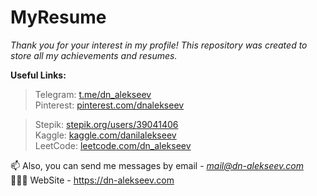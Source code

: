 # MyResume
_Thank you for your interest in my profile! This repository was created to store all my achievements and resumes._

**Useful Links:**
> Telegram: [t.me/dn_alekseev](https://t.me/dn_alekseev/)\
> Pinterest: [pinterest.com/dnalekseev](https://www.pinterest.ru/dnalekseev/)

> Stepik: [stepik.org/users/39041406](https://stepik.org/users/39041406) \
> Kaggle: [kaggle.com/danilalekseev](https://kaggle.com/danilalekseev) \
> LeetCode: [leetcode.com/dn_alekseev](https://leetcode.com/dn_alekseev/)

📫 Also, you can send me messages by email - *mail@dn-alekseev.com*\
👨🏻‍💻 WebSite - https://dn-alekseev.com
